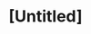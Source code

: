 ---
pid: WS100
title: "[Untitled]"
location_transcription: 
zipcode: '19106'
outside_phl: 
neighborhood: Society Hill,Old City
age: '78'
age_range: 70+
instagram: 
image_file_name: WS_100.jpg
proposal_transcription: |-
  A. Lincoln
  H. Tubman
  Single monuments
  Society Hill!!
  Label monuments with name of person & contribution to civil rights
topic: Figure,History
topic_summary: 0, 0
type: Sculpture Statue,Plaque
keywords_other: civil rights, history
credit: 
image_labels: 
twitter: 
facebook: 
permalink: "/monuments/ws100/"
layout: item-page
---